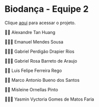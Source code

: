 # Biodança - Equipe 2

Clique [aqui](https://github.com/gbrosa9/test/blob/main/BIODANC%CC%A7A%20-%20GRUPO%202%20(ATUALIZADOO!!!)%20(1).pdf) para acessar o projeto.


🧑🏻 Alexandre Tan Huang

👨🏻‍💼 Emanuel Mendes Sousa

🧔🏻‍♂️ Gabriel Perdigão Drapier Rios

🧔🏻‍♂️ Gabriel Rosa Barreto de Araujo

🧑🏻 Luis Felipe Ferreira Rego

🧑🏻 Marco Antonio Bueno dos Santos

👩🏻 Misleine Ornellas Pinto

👱🏻‍♀️ Yasmin Vyctoria Gomes de Matos Faria 
